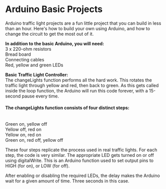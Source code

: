 # Arduino Basic Projects
Arduino traffic light projects are a fun little project that you can build in less than an hour. Here's how to build your own using Arduino, and how to change the circuit to get the most out of it. <br>

**In addition to the basic Arduino, you will need:** <br>
3 x 220-ohm resistors <br>
Bread board <br>
Connecting cables <br>
Red, yellow and green LEDs <br>

**Basic Traffic Light Controller:** <br>
The changeLights function performs all the hard work. This rotates the traffic light through yellow and red, then back to green. As this gets called inside the loop function, the Arduino will run this code forever, with a 15-second pause every time. <br>

<h4>The changeLights function consists of four distinct steps:</h4> <br>
Green on, yellow off <br>
Yellow off, red on <br>
Yellow on, red on <br>
Green on, red off, yellow off<br>

These four steps replicate the process used in real traffic lights. For each step, the code is very similar. The appropriate LED gets turned on or off using digitalWrite. This is an Arduino function used to set output pins to HIGH (for on), or LOW (for off).<br>

After enabling or disabling the required LEDs, the delay makes the Arduino wait for a given amount of time. Three seconds in this case.

